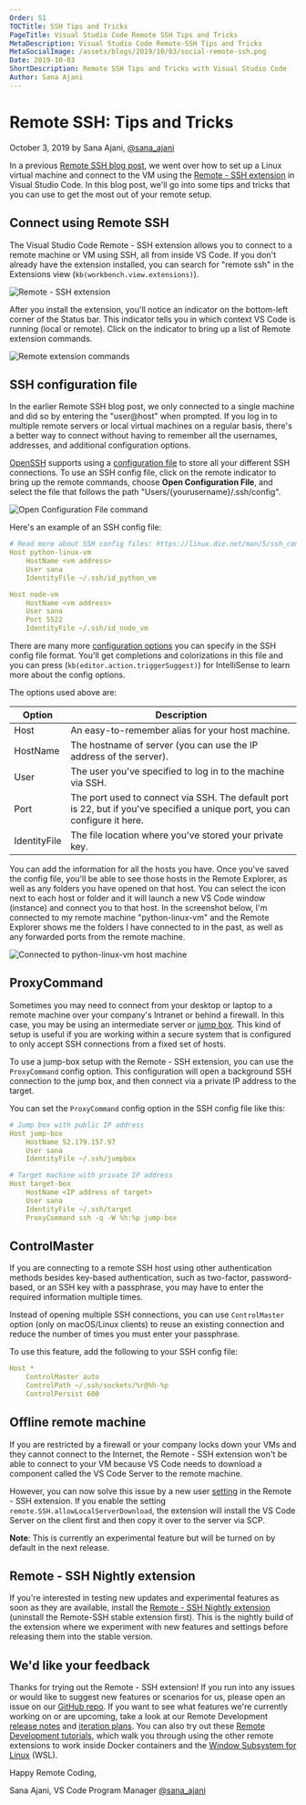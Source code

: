```yaml
---
Order: 51
TOCTitle: SSH Tips and Tricks
PageTitle: Visual Studio Code Remote SSH Tips and Tricks
MetaDescription: Visual Studio Code Remote-SSH Tips and Tricks
MetaSocialImage: /assets/blogs/2019/10/03/social-remote-ssh.png
Date: 2019-10-03
ShortDescription: Remote SSH Tips and Tricks with Visual Studio Code
Author: Sana Ajani
---
```

# Remote SSH: Tips and Tricks

October 3, 2019 by Sana Ajani, [@sana_ajani](https://twitter.com/sana_ajani)

In a previous [Remote SSH blog post](/blogs/2019/07/25/remote-ssh.md), we went over how to set up a Linux virtual machine and connect to the VM using the [Remote - SSH extension](https://marketplace.visualstudio.com/items?itemName=ms-vscode-remote.remote-ssh) in Visual Studio Code. In this blog post, we'll go into some tips and tricks that you can use to get the most out of your remote setup.

## Connect using Remote SSH

The Visual Studio Code Remote - SSH extension allows you to connect to a remote machine or VM using SSH, all from inside VS Code. If you don't already have the extension installed, you can search for "remote ssh" in the Extensions view (`kb(workbench.view.extensions)`).

![Remote - SSH extension](remote-ssh-extension.png)

After you install the extension, you'll notice an indicator on the bottom-left corner of the Status bar. This indicator tells you in which context VS Code is running (local or remote). Click on the indicator to bring up a list of Remote extension commands.

![Remote extension commands](remote-extension-commands.png)

## SSH configuration file

In the earlier Remote SSH blog post, we only connected to a single machine and did so by entering the "user@host" when prompted. If you log in to multiple remote servers or local virtual machines on a regular basis, there's a better way to connect without having to remember all the usernames, addresses, and additional configuration options.

[OpenSSH](https://www.openssh.com/) supports using a [configuration file](https://linuxize.com/post/using-the-ssh-config-file) to store all your different SSH connections. To use an SSH config file, click on the remote indicator to bring up the remote commands, choose **Open Configuration File**, and select the file that follows the path "Users/{yourusername}/.ssh/config".

![Open Configuration File command](open-configuration-file.png)

Here's an example of an SSH config file:

```yaml
# Read more about SSH config files: https://linux.die.net/man/5/ssh_config
Host python-linux-vm
    HostName <vm address>
    User sana
    IdentityFile ~/.ssh/id_python_vm

Host node-vm
    HostName <vm address>
    User sana
    Port 5522
    IdentityFile ~/.ssh/id_node_vm
```

There are many more [configuration options](https://linux.die.net/man/5/ssh_config) you can specify in the SSH config file format. You'll get completions and colorizations in this file and you can press (`kb(editor.action.triggerSuggest)`) for IntelliSense to learn more about the config options.

The options used above are:

Option | Description
--- | ---
Host | An easy-to-remember alias for your host machine.
HostName | The hostname of server (you can use the IP address of the server).
User | The user you've specified to log in to the machine via SSH.
Port | The port used to connect via SSH. The default port is 22, but if you've specified a unique port, you can configure it here.
IdentityFile | The file location where you've stored your private key.

You can add the information for all the hosts you have. Once you've saved the config file, you'll be able to see those hosts in the Remote Explorer, as well as any folders you have opened on that host. You can select the icon next to each host or folder and it will launch a new VS Code window (instance) and connect you to that host. In the screenshot below, I'm connected to my remote machine "python-linux-vm" and the Remote Explorer shows me the folders I have connected to in the past, as well as any forwarded ports from the remote machine.

![Connected to python-linux-vm host machine](python-linux-vm.png)

## ProxyCommand

Sometimes you may need to connect from your desktop or laptop to a remote machine over your company's Intranet or behind a firewall. In this case, you may be using an intermediate server or [jump box](https://en.wikipedia.org/wiki/Jump_server). This kind of setup is useful if you are working within a secure system that is configured to only accept SSH connections from a fixed set of hosts.

To use a jump-box setup with the Remote - SSH extension, you can use the `ProxyCommand` config option. This configuration will open a background SSH connection to the jump box, and then connect via a private IP address to the target.

You can set the `ProxyCommand` config option in the SSH config file like this:

```yaml
# Jump box with public IP address
Host jump-box
    HostName 52.179.157.97
    User sana
    IdentityFile ~/.ssh/jumpbox

# Target machine with private IP address
Host target-box
    HostName <IP address of target>
    User sana
    IdentityFile ~/.ssh/target
    ProxyCommand ssh -q -W %h:%p jump-box
```

## ControlMaster

If you are connecting to a remote SSH host using other authentication methods besides key-based authentication, such as two-factor, password-based, or an SSH key with a passphrase, you may have to enter the required information multiple times.

Instead of opening multiple SSH connections, you can use `ControlMaster` option (only on macOS/Linux clients) to reuse an existing connection and reduce the number of times you must enter your passphrase.

To use this feature, add the following to your SSH config file:

```yaml
Host *
    ControlMaster auto
    ControlPath ~/.ssh/sockets/%r@%h-%p
    ControlPersist 600
```

## Offline remote machine

If you are restricted by a firewall or your company locks down your VMs and they cannot connect to the Internet, the Remote - SSH extension won't be able to connect to your VM because VS Code needs to download a component called the VS Code Server to the remote machine.

However, you can now solve this issue by a new user [setting](/docs/getstarted/settings.md) in the Remote - SSH extension. If you enable the setting `remote.SSH.allowLocalServerDownload`, the extension will install the VS Code Server on the client first and then copy it over to the server via SCP.

**Note**: This is currently an experimental feature but will be turned on by default in the next release.

## Remote - SSH Nightly extension

If you're interested in testing new updates and experimental features as soon as they are available, install the [Remote - SSH Nightly extension](https://marketplace.visualstudio.com/items?itemName=ms-vscode-remote.remote-ssh-nightly) (uninstall the Remote-SSH stable extension first). This is the nightly build of the extension where we experiment with new features and settings before releasing them into the stable version.

## We'd like your feedback

Thanks for trying out the Remote - SSH extension! If you run into any issues or would like to suggest new features or scenarios for us, please open an issue on our [GitHub repo](https://github.com/microsoft/vscode-remote-release/issues). If you want to see what features we're currently working on or are upcoming, take a look at our Remote Development [release notes](https://github.com/microsoft/vscode-docs/tree/master/remote-release-notes) and [iteration plans](https://github.com/microsoft/vscode-remote-release/issues?q=is%3Aopen+is%3Aissue+label%3Aiteration-plan). You can also try out these [Remote Development tutorials](https://code.visualstudio.com/docs/remote/remote-tutorials), which walk you through using the other remote extensions to work inside Docker containers and the [Window Subsystem for Linux](https://docs.microsoft.com/windows/wsl) (WSL).

Happy Remote Coding,

Sana Ajani, VS Code Program Manager
[@sana_ajani](https://twitter.com/sana_ajani)
